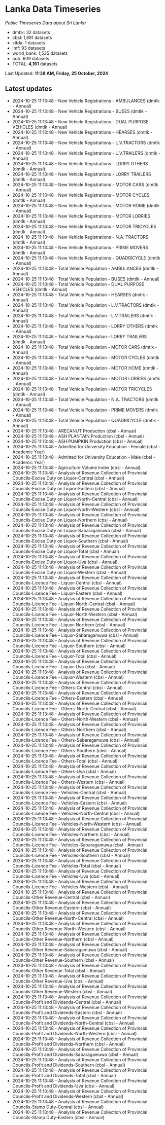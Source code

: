# Lanka Data Timeseries
*Public Timeseries Data about Sri Lanka*

* dmtlk: 32 datasets
* cbsl: 1,891 datasets
* sltda: 1 datasets
* imf: 93 datasets
* world_bank: 1,535 datasets
* adb: 609 datasets
* TOTAL: **4,161** datasets

Last Updated: **11:38 AM, Friday, 25 October, 2024**

## Latest updates

* 2024-10-25 11:13:48 - New Vehicle Registrations - AMBULANCES (dmtlk - Annual)
* 2024-10-25 11:13:48 - New Vehicle Registrations - BUSES (dmtlk - Annual)
* 2024-10-25 11:13:48 - New Vehicle Registrations - DUAL PURPOSE VEHICLES (dmtlk - Annual)
* 2024-10-25 11:13:48 - New Vehicle Registrations - HEARSES (dmtlk - Annual)
* 2024-10-25 11:13:48 - New Vehicle Registrations - L.V.TRACTORS (dmtlk - Annual)
* 2024-10-25 11:13:48 - New Vehicle Registrations - L.V.TRAILERS (dmtlk - Annual)
* 2024-10-25 11:13:48 - New Vehicle Registrations - LORRY OTHERS (dmtlk - Annual)
* 2024-10-25 11:13:48 - New Vehicle Registrations - LORRY TRAILERS (dmtlk - Annual)
* 2024-10-25 11:13:48 - New Vehicle Registrations - MOTOR CARS (dmtlk - Annual)
* 2024-10-25 11:13:48 - New Vehicle Registrations - MOTOR CYCLES (dmtlk - Annual)
* 2024-10-25 11:13:48 - New Vehicle Registrations - MOTOR HOME (dmtlk - Annual)
* 2024-10-25 11:13:48 - New Vehicle Registrations - MOTOR LORRIES (dmtlk - Annual)
* 2024-10-25 11:13:48 - New Vehicle Registrations - MOTOR TRICYCLES (dmtlk - Annual)
* 2024-10-25 11:13:48 - New Vehicle Registrations - N.A. TRACTORS (dmtlk - Annual)
* 2024-10-25 11:13:48 - New Vehicle Registrations - PRIME MOVERS (dmtlk - Annual)
* 2024-10-25 11:13:48 - New Vehicle Registrations - QUADRICYCLE (dmtlk - Annual)
* 2024-10-25 11:13:48 - Total Vehicle Population - AMBULANCES (dmtlk - Annual)
* 2024-10-25 11:13:48 - Total Vehicle Population - BUSES (dmtlk - Annual)
* 2024-10-25 11:13:48 - Total Vehicle Population - DUAL PURPOSE VEHICLES (dmtlk - Annual)
* 2024-10-25 11:13:48 - Total Vehicle Population - HEARSES (dmtlk - Annual)
* 2024-10-25 11:13:48 - Total Vehicle Population - L.V.TRACTORS (dmtlk - Annual)
* 2024-10-25 11:13:48 - Total Vehicle Population - L.V.TRAILERS (dmtlk - Annual)
* 2024-10-25 11:13:48 - Total Vehicle Population - LORRY OTHERS (dmtlk - Annual)
* 2024-10-25 11:13:48 - Total Vehicle Population - LORRY TRAILERS (dmtlk - Annual)
* 2024-10-25 11:13:48 - Total Vehicle Population - MOTOR CARS (dmtlk - Annual)
* 2024-10-25 11:13:48 - Total Vehicle Population - MOTOR CYCLES (dmtlk - Annual)
* 2024-10-25 11:13:48 - Total Vehicle Population - MOTOR HOME (dmtlk - Annual)
* 2024-10-25 11:13:48 - Total Vehicle Population - MOTOR LORRIES (dmtlk - Annual)
* 2024-10-25 11:13:48 - Total Vehicle Population - MOTOR TRICYCLES (dmtlk - Annual)
* 2024-10-25 11:13:48 - Total Vehicle Population - N.A. TRACTORS (dmtlk - Annual)
* 2024-10-25 11:13:48 - Total Vehicle Population - PRIME MOVERS (dmtlk - Annual)
* 2024-10-25 11:13:48 - Total Vehicle Population - QUADRICYCLE (dmtlk - Annual)
* 2024-10-25 11:13:48 - ARECANUT Production (cbsl - Annual)
* 2024-10-25 11:13:48 - ASH PLANTAIN Production (cbsl - Annual)
* 2024-10-25 11:13:48 - ASH PUMPKIN Production (cbsl - Annual)
* 2024-10-25 11:13:48 - Admitted for University Education - Female (cbsl - Academic Year)
* 2024-10-25 11:13:48 - Admitted for University Education - Male (cbsl - Academic Year)
* 2024-10-25 11:13:48 - Agriculture Volume Index (cbsl - Annual)
* 2024-10-25 11:13:48 - Analysis of Revenue Collection of Provincial Councils-Excise Duty on Liquor-Central (cbsl - Annual)
* 2024-10-25 11:13:48 - Analysis of Revenue Collection of Provincial Councils-Excise Duty on Liquor-Eastern (cbsl - Annual)
* 2024-10-25 11:13:48 - Analysis of Revenue Collection of Provincial Councils-Excise Duty on Liquor-North-Central (cbsl - Annual)
* 2024-10-25 11:13:48 - Analysis of Revenue Collection of Provincial Councils-Excise Duty on Liquor-North-Western (cbsl - Annual)
* 2024-10-25 11:13:48 - Analysis of Revenue Collection of Provincial Councils-Excise Duty on Liquor-Northern (cbsl - Annual)
* 2024-10-25 11:13:48 - Analysis of Revenue Collection of Provincial Councils-Excise Duty on Liquor-Sabaragamuwa (cbsl - Annual)
* 2024-10-25 11:13:48 - Analysis of Revenue Collection of Provincial Councils-Excise Duty on Liquor-Southern (cbsl - Annual)
* 2024-10-25 11:13:48 - Analysis of Revenue Collection of Provincial Councils-Excise Duty on Liquor-Total (cbsl - Annual)
* 2024-10-25 11:13:48 - Analysis of Revenue Collection of Provincial Councils-Excise Duty on Liquor-Uva (cbsl - Annual)
* 2024-10-25 11:13:48 - Analysis of Revenue Collection of Provincial Councils-Excise Duty on Liquor-Western (cbsl - Annual)
* 2024-10-25 11:13:48 - Analysis of Revenue Collection of Provincial Councils-Licence Fee - Liquor-Central (cbsl - Annual)
* 2024-10-25 11:13:48 - Analysis of Revenue Collection of Provincial Councils-Licence Fee - Liquor-Eastern (cbsl - Annual)
* 2024-10-25 11:13:48 - Analysis of Revenue Collection of Provincial Councils-Licence Fee - Liquor-North-Central (cbsl - Annual)
* 2024-10-25 11:13:48 - Analysis of Revenue Collection of Provincial Councils-Licence Fee - Liquor-North-Western (cbsl - Annual)
* 2024-10-25 11:13:48 - Analysis of Revenue Collection of Provincial Councils-Licence Fee - Liquor-Northern (cbsl - Annual)
* 2024-10-25 11:13:48 - Analysis of Revenue Collection of Provincial Councils-Licence Fee - Liquor-Sabaragamuwa (cbsl - Annual)
* 2024-10-25 11:13:48 - Analysis of Revenue Collection of Provincial Councils-Licence Fee - Liquor-Southern (cbsl - Annual)
* 2024-10-25 11:13:48 - Analysis of Revenue Collection of Provincial Councils-Licence Fee - Liquor-Total (cbsl - Annual)
* 2024-10-25 11:13:48 - Analysis of Revenue Collection of Provincial Councils-Licence Fee - Liquor-Uva (cbsl - Annual)
* 2024-10-25 11:13:48 - Analysis of Revenue Collection of Provincial Councils-Licence Fee - Liquor-Western (cbsl - Annual)
* 2024-10-25 11:13:48 - Analysis of Revenue Collection of Provincial Councils-Licence Fee - Others-Central (cbsl - Annual)
* 2024-10-25 11:13:48 - Analysis of Revenue Collection of Provincial Councils-Licence Fee - Others-Eastern (cbsl - Annual)
* 2024-10-25 11:13:48 - Analysis of Revenue Collection of Provincial Councils-Licence Fee - Others-North-Central (cbsl - Annual)
* 2024-10-25 11:13:48 - Analysis of Revenue Collection of Provincial Councils-Licence Fee - Others-North-Western (cbsl - Annual)
* 2024-10-25 11:13:48 - Analysis of Revenue Collection of Provincial Councils-Licence Fee - Others-Northern (cbsl - Annual)
* 2024-10-25 11:13:48 - Analysis of Revenue Collection of Provincial Councils-Licence Fee - Others-Sabaragamuwa (cbsl - Annual)
* 2024-10-25 11:13:48 - Analysis of Revenue Collection of Provincial Councils-Licence Fee - Others-Southern (cbsl - Annual)
* 2024-10-25 11:13:48 - Analysis of Revenue Collection of Provincial Councils-Licence Fee - Others-Total (cbsl - Annual)
* 2024-10-25 11:13:48 - Analysis of Revenue Collection of Provincial Councils-Licence Fee - Others-Uva (cbsl - Annual)
* 2024-10-25 11:13:48 - Analysis of Revenue Collection of Provincial Councils-Licence Fee - Others-Western (cbsl - Annual)
* 2024-10-25 11:13:48 - Analysis of Revenue Collection of Provincial Councils-Licence Fee - Vehicles-Central (cbsl - Annual)
* 2024-10-25 11:13:48 - Analysis of Revenue Collection of Provincial Councils-Licence Fee - Vehicles-Eastern (cbsl - Annual)
* 2024-10-25 11:13:48 - Analysis of Revenue Collection of Provincial Councils-Licence Fee - Vehicles-North-Central (cbsl - Annual)
* 2024-10-25 11:13:48 - Analysis of Revenue Collection of Provincial Councils-Licence Fee - Vehicles-North-Western (cbsl - Annual)
* 2024-10-25 11:13:48 - Analysis of Revenue Collection of Provincial Councils-Licence Fee - Vehicles-Northern (cbsl - Annual)
* 2024-10-25 11:13:48 - Analysis of Revenue Collection of Provincial Councils-Licence Fee - Vehicles-Sabaragamuwa (cbsl - Annual)
* 2024-10-25 11:13:48 - Analysis of Revenue Collection of Provincial Councils-Licence Fee - Vehicles-Southern (cbsl - Annual)
* 2024-10-25 11:13:48 - Analysis of Revenue Collection of Provincial Councils-Licence Fee - Vehicles-Total (cbsl - Annual)
* 2024-10-25 11:13:48 - Analysis of Revenue Collection of Provincial Councils-Licence Fee - Vehicles-Uva (cbsl - Annual)
* 2024-10-25 11:13:48 - Analysis of Revenue Collection of Provincial Councils-Licence Fee - Vehicles-Western (cbsl - Annual)
* 2024-10-25 11:13:48 - Analysis of Revenue Collection of Provincial Councils-Other Revenue-Central (cbsl - Annual)
* 2024-10-25 11:13:48 - Analysis of Revenue Collection of Provincial Councils-Other Revenue-Eastern (cbsl - Annual)
* 2024-10-25 11:13:48 - Analysis of Revenue Collection of Provincial Councils-Other Revenue-North-Central (cbsl - Annual)
* 2024-10-25 11:13:48 - Analysis of Revenue Collection of Provincial Councils-Other Revenue-North-Western (cbsl - Annual)
* 2024-10-25 11:13:48 - Analysis of Revenue Collection of Provincial Councils-Other Revenue-Northern (cbsl - Annual)
* 2024-10-25 11:13:48 - Analysis of Revenue Collection of Provincial Councils-Other Revenue-Sabaragamuwa (cbsl - Annual)
* 2024-10-25 11:13:48 - Analysis of Revenue Collection of Provincial Councils-Other Revenue-Southern (cbsl - Annual)
* 2024-10-25 11:13:48 - Analysis of Revenue Collection of Provincial Councils-Other Revenue-Total (cbsl - Annual)
* 2024-10-25 11:13:48 - Analysis of Revenue Collection of Provincial Councils-Other Revenue-Uva (cbsl - Annual)
* 2024-10-25 11:13:48 - Analysis of Revenue Collection of Provincial Councils-Other Revenue-Western (cbsl - Annual)
* 2024-10-25 11:13:48 - Analysis of Revenue Collection of Provincial Councils-Profit and Dividends-Central (cbsl - Annual)
* 2024-10-25 11:13:48 - Analysis of Revenue Collection of Provincial Councils-Profit and Dividends-Eastern (cbsl - Annual)
* 2024-10-25 11:13:48 - Analysis of Revenue Collection of Provincial Councils-Profit and Dividends-North-Central (cbsl - Annual)
* 2024-10-25 11:13:48 - Analysis of Revenue Collection of Provincial Councils-Profit and Dividends-North-Western (cbsl - Annual)
* 2024-10-25 11:13:48 - Analysis of Revenue Collection of Provincial Councils-Profit and Dividends-Northern (cbsl - Annual)
* 2024-10-25 11:13:48 - Analysis of Revenue Collection of Provincial Councils-Profit and Dividends-Sabaragamuwa (cbsl - Annual)
* 2024-10-25 11:13:48 - Analysis of Revenue Collection of Provincial Councils-Profit and Dividends-Southern (cbsl - Annual)
* 2024-10-25 11:13:48 - Analysis of Revenue Collection of Provincial Councils-Profit and Dividends-Total (cbsl - Annual)
* 2024-10-25 11:13:48 - Analysis of Revenue Collection of Provincial Councils-Profit and Dividends-Uva (cbsl - Annual)
* 2024-10-25 11:13:48 - Analysis of Revenue Collection of Provincial Councils-Profit and Dividends-Western (cbsl - Annual)
* 2024-10-25 11:13:48 - Analysis of Revenue Collection of Provincial Councils-Stamp Duty-Central (cbsl - Annual)
* 2024-10-25 11:13:48 - Analysis of Revenue Collection of Provincial Councils-Stamp Duty-Eastern (cbsl - Annual)